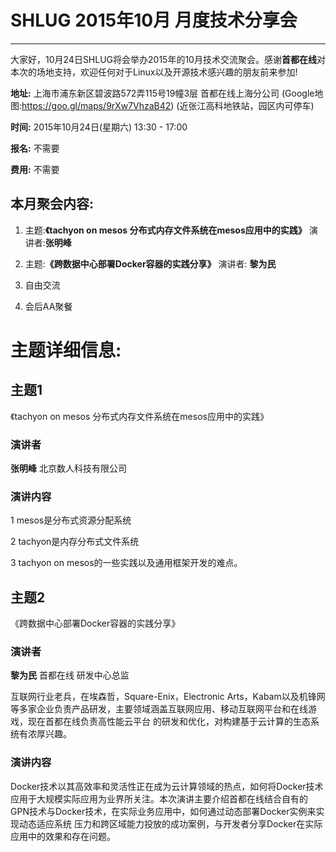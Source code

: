 # SHLUG 2015年10月 月度技术分享会
--------------------------------------------------------------------------------
大家好，10月24日SHLUG将会举办2015年的10月技术交流聚会。感谢**首都在线**对本次的场地支持，欢迎任何对于Linux以及开源技术感兴趣的朋友前来参加!

**地址:** 上海市浦东新区碧波路572弄115号19幢3层 首都在线上海分公司 (Google地图:https://goo.gl/maps/9rXw7VhzaB42) (近张江高科地铁站，园区内可停车)

**时间:** 2015年10月24日(星期六) 13:30 - 17:00

**报名:** 不需要

**费用:** 不需要

本月聚会内容:
---------------
1. 主题:**《tachyon on mesos 分布式内存文件系统在mesos应用中的实践》** 演讲者:**张明峰**

2. 主题:**《跨数据中心部署Docker容器的实践分享》** 演讲者: **黎为民**

3. 自由交流

4. 会后AA聚餐

# 主题详细信息:

## 主题1
《tachyon on mesos 分布式内存文件系统在mesos应用中的实践》

### 演讲者
**张明峰** 北京数人科技有限公司


### 演讲内容

1 mesos是分布式资源分配系统

2 tachyon是内存分布式文件系统

3 tachyon on mesos的一些实践以及通用框架开发的难点。


## 主题2

《跨数据中心部署Docker容器的实践分享》

### 演讲者
**黎为民** 首都在线 研发中心总监

互联网行业老兵，在埃森哲，Square-Enix，Electronic Arts，Kabam以及机锋网等多家企业负责产品研发，主要领域涵盖互联网应用、移动互联网平台和在线游戏，现在首都在线负责高性能云平台 的研发和优化，对构建基于云计算的生态系统有浓厚兴趣。

### 演讲内容

Docker技术以其高效率和灵活性正在成为云计算领域的热点，如何将Docker技术应用于大规模实际应用为业界所关注。本次演讲主要介绍首都在线结合自有的GPN技术与Docker技术，在实际业务应用中，如何通过动态部署Docker实例来实现动态适应系统 压力和跨区域能力投放的成功案例，与开发者分享Docker在实际应用中的效果和存在问题。
